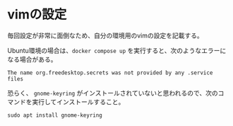 vimの設定
============================================================

毎回設定が非常に面倒なため、自分の環境用のvimの設定を記載する。

Ubuntu環境の場合は、`docker compose up` を実行すると、次のようなエラーになる場合がある。

```
The name org.freedesktop.secrets was not provided by any .service files
```

恐らく、 `gnome-keyring` がインストールされていないと思われるので、次のコマンドを実行してインストールすること。

```
sudo apt install gnome-keyring
```

